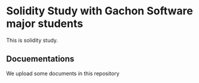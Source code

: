 # Solidity Study with Gachon Software major students

This is solidity study.

## Docuementations

We upload some documents in this repository
